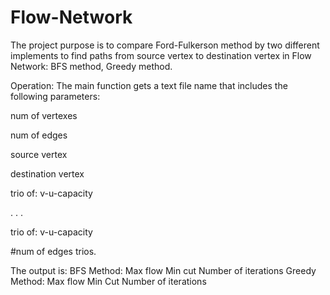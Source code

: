 # Flow-Network

The project purpose is to compare Ford-Fulkerson method by two different implements to find paths from source vertex
to destination vertex in Flow Network: BFS method, Greedy method.


Operation:
The main function gets a text file name that includes the following parameters:

num of vertexes

num of edges

source vertex

destination vertex

trio of: v-u-capacity

.
.
.

trio of: v-u-capacity

#num of edges trios.

The output is:
BFS Method:
Max flow
Min cut
Number of iterations
Greedy Method:
Max flow
Min Cut
Number of iterations
